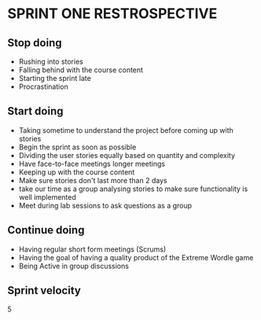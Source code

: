 # SPRINT ONE RESTROSPECTIVE

## Stop doing
* Rushing into stories
* Falling behind with the course content
* Starting the sprint late
* Procrastination

## Start doing
* Taking sometime to understand the project before coming up with stories
* Begin the sprint as soon as possible
* Dividing the user stories equally based on quantity and    complexity
* Have face-to-face meetings longer meetings
* Keeping up with the course content
* Make sure stories don't last more than 2 days
* take our time as a group analysing stories to make sure functionality is well implemented
* Meet during lab sessions to ask questions as a group

## Continue doing
* Having regular short form meetings (Scrums)
* Having the goal of having a quality product of the Extreme Wordle game
* Being Active in group discussions

## Sprint velocity
5